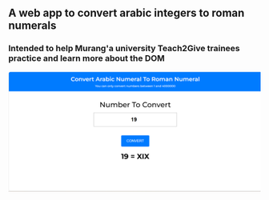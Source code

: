 ## A web app to convert arabic integers to roman numerals
### Intended to help Murang'a university Teach2Give trainees practice and learn more about the DOM
![Sample](./sample.png)